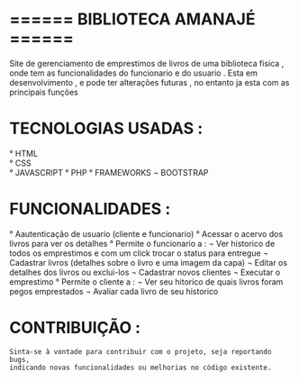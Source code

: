 # ====== BIBLIOTECA AMANAJÉ ====== 
  
  Site de gerenciamento de emprestimos de livros de uma biblioteca fisica , onde tem as funcionalidades do funcionario e do usuario .
  Esta em desenvolvimento , e pode ter alterações futuras , no entanto ja esta com as principais funções 
  
  
  # TECNOLOGIAS USADAS :
  
  ° HTML<br>
  ° CSS<br>
  ° JAVASCRIPT
  ° PHP
  ° FRAMEWORKS
    ¬ BOOTSTRAP 
    
  # FUNCIONALIDADES :
  
  ° Aautenticação de usuario (cliente  e funcionario)
  ° Acessar o acervo dos livros para ver os detalhes 
  ° Permite o funcionario a :
    ¬ Ver historico de todos os emprestimos e com um click trocar o status para entregue 
    ¬ Cadastrar livros (detalhes sobre o livro e uma imagem da capa)
    ¬ Editar os detalhes dos livros ou exclui-los
    ¬ Cadastrar novos clientes 
    ¬ Executar o emprestimo 
  ° Permite o cliente a :
    ¬ Ver seu hitorico de quais livros foram pegos emprestados 
    ¬ Avaliar cada livro de seu historico 
    
  # CONTRIBUIÇÃO :
    
    Sinta-se à vontade para contribuir com o projeto, seja reportando bugs, 
    indicando novas funcionalidades ou melhorias no código existente. 
